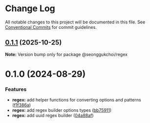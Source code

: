 # Change Log

All notable changes to this project will be documented in this file.
See [Conventional Commits](https://conventionalcommits.org) for commit guidelines.

## [0.1.1](https://github.com/seonggukchoi/packages.js/compare/@seonggukchoi/regex@0.1.0...@seonggukchoi/regex@0.1.1) (2025-10-25)

**Note:** Version bump only for package @seonggukchoi/regex

# 0.1.0 (2024-08-29)

### Features

- **regex:** add helper functions for converting options and patterns ([f1f386a](https://github.com/seonggukchoi/packages.js/commit/f1f386aeb3a30401643d2bd52e2727856aa239bb))
- **regex:** add regex builder options types ([bb75911](https://github.com/seonggukchoi/packages.js/commit/bb7591102b610ffc97f4ef67268b211d739de15b))
- **regex:** add uuid regex builder ([04a88af](https://github.com/seonggukchoi/packages.js/commit/04a88af89762834a5c0fa5f9e962fac08ba01e97))
